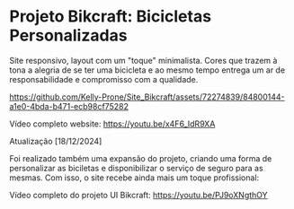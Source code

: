# Projeto Bikcraft: Bicicletas Personalizadas
Site responsivo, layout com um "toque" minimalista. Cores que trazem à tona a alegria de se ter uma bicicleta e ao mesmo tempo entrega um ar de responsabilidade e compromisso com a qualidade. 


https://github.com/Kelly-Prone/Site_Bikcraft/assets/72274839/84800144-a1e0-4bda-b471-ecb98cf75282


Vídeo completo website: https://youtu.be/x4F6_IdR9XA

Atualização [18/12/2024]

Foi realizado também uma expansão do projeto, criando uma forma de personalizar as biciletas e disponibilizar o serviço de seguro para as mesmas.
Com isso, o site recebe ainda mais um toque profissional:

Vídeo completo do projeto UI Bikcraft: https://youtu.be/PJ9oXNgthOY
